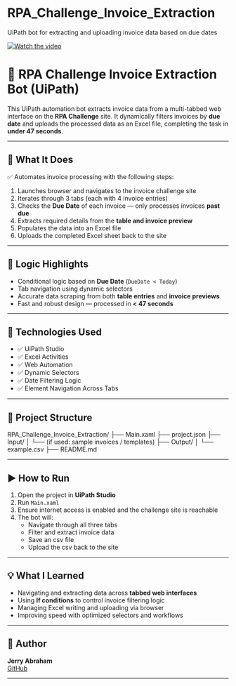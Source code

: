 # RPA_Challenge_Invoice_Extraction
UiPath bot for extracting and uploading invoice data based on due dates

[![Watch the video](https://img.youtube.com/vi/msx0Xek9tuY/0.jpg)](https://youtu.be/msx0Xek9tuY)


# 📄 RPA Challenge Invoice Extraction Bot (UiPath)

This UiPath automation bot extracts invoice data from a multi-tabbed web interface on the **RPA Challenge** site. It dynamically filters invoices by **due date** and uploads the processed data as an Excel file, completing the task in **under 47 seconds**.

---

## 🚀 What It Does

✅ Automates invoice processing with the following steps:
1. Launches browser and navigates to the invoice challenge site  
2. Iterates through 3 tabs (each with 4 invoice entries)  
3. Checks the **Due Date** of each invoice — only processes invoices **past due**  
4. Extracts required details from the **table and invoice preview**
5. Populates the data into an Excel file
6. Uploads the completed Excel sheet back to the site

---

## 🧠 Logic Highlights

- Conditional logic based on **Due Date** (`DueDate < Today`)
- Tab navigation using dynamic selectors
- Accurate data scraping from both **table entries** and **invoice previews**
- Fast and robust design — processed in **< 47 seconds**

---

## 🔧 Technologies Used

- ✅ UiPath Studio
- ✅ Excel Activities
- ✅ Web Automation
- ✅ Dynamic Selectors
- ✅ Date Filtering Logic
- ✅ Element Navigation Across Tabs

---

## 📁 Project Structure

RPA_Challenge_Invoice_Extraction/
├── Main.xaml
├── project.json
├── Input/
│ └── (if used: sample invoices / templates)
├── Output/
│ └── example.csv
├── README.md


---

## ▶️ How to Run

1. Open the project in **UiPath Studio**
2. Run `Main.xaml`
3. Ensure internet access is enabled and the challenge site is reachable
4. The bot will:
   - Navigate through all three tabs
   - Filter and extract invoice data
   - Save an csv file
   - Upload the csv back to the site

---

## 💡 What I Learned

- Navigating and extracting data across **tabbed web interfaces**
- Using **If conditions** to control invoice filtering logic
- Managing Excel writing and uploading via browser
- Improving speed with optimized selectors and workflows

---

## 👤 Author

**Jerry Abraham**  
[GitHub](https://github.com/jerryab31)

---


